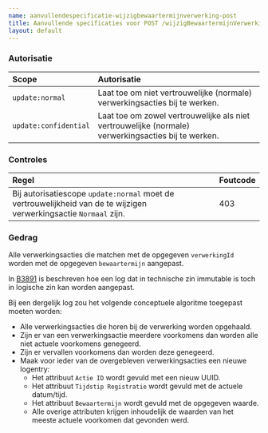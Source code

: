 ```yaml
---
name: aanvullendespecificatie-wijzigbewaartermijnverwerking-post
title: Aanvullende specificaties voor POST /wijzigBewaartermijnVerwerking
layout: default
---
```



### Autorisatie

| Scope | Autorisatie | 
| :---- | :---- |
| `update:normal` | Laat toe om niet vertrouwelijke (normale) verwerkingsacties bij te werken. 
| `update:confidential` | Laat toe om zowel vertrouwelijke als niet vertrouwelijke (normale) verwerkingsacties bij te werken.


### Controles

| Regel | Foutcode |
| :---- | :---- |
| Bij autorisatiescope `update:normal` moet de vertrouwelijkheid van de te wijzigen verwerkingsactie `Normaal` zijn. | 403 |


### Gedrag

Alle verwerkingsacties die matchen met de opgegeven `verwerkingId` worden met de opgegeven `bewaartermijn` aangepast.

In [B3891](../achtergronddocumentatie/ontwerp/artefacten/3891.md) is beschreven hoe een log dat in technische zin immutable is toch in logische zin kan worden aangepast.

Bij een dergelijk log zou het volgende conceptuele algoritme toegepast moeten worden:
* Alle verwerkingsacties die horen bij de verwerking worden opgehaald.
* Zijn er van een verwerkingsactie meerdere voorkomens dan worden alle niet actuele voorkomens genegeerd.
* Zijn er vervallen voorkomens dan worden deze genegeerd.
* Maak voor ieder van de overgebleven verwerkingsacties een nieuwe logentry:
    * Het attribuut `Actie ID` wordt gevuld met een nieuw UUID.
    * Het attribuut `Tijdstip Registratie` wordt gevuld met de actuele datum/tijd.
    * Het attribuut `Bewaartermijn` wordt gevuld met de opgegeven waarde.
    * Alle overige attributen krijgen inhoudelijk de waarden van het meeste actuele voorkomen dat gevonden werd.
